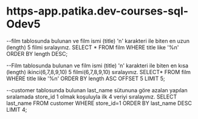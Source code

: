 # https-app.patika.dev-courses-sql-Odev5

--film tablosunda bulunan ve film ismi (title) 'n' karakteri ile biten en uzun (length) 5 filmi sıralayınız.
SELECT * FROM film
WHERE title like '%n' ORDER BY length DESC;

--Film tablosunda bulunan ve film ismi (title) 'n' karakteri ile biten en kısa (length) ikinci(6,7,8,9,10) 5 filmi(6,7,8,9,10) sıralayınız.
SELECT* FROM film
WHERE title like '%n' ORDER BY length ASC 
OFFSET 5
LIMIT 5;

--customer tablosunda bulunan last_name sütununa göre azalan yapılan sıralamada store_id 1 olmak koşuluyla ilk 4 veriyi sıralayınız.
SELECT last_name FROM customer
WHERE store_id=1 ORDER BY last_name DESC
LIMIT 4;
